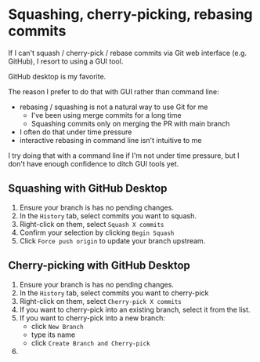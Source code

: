 # Squashing, cherry-picking, rebasing commits

If I can't squash  / cherry-pick / rebase commits via Git web interface (e.g. GitHub), I resort to using a GUI tool.

GitHub desktop is my favorite.

The reason I prefer to do that with GUI rather than command line:

- rebasing / squashing is not a natural way to use Git for me
  - I've been using merge commits for a long time
  - Squashing commits only on merging the PR with main branch
- I often do that under time pressure
- interactive rebasing in command line isn't intuitive to me

I try doing that with a command line if I'm not under time pressure, but I don't have enough confidence to ditch GUI tools yet.

## Squashing with GitHub Desktop

1. Ensure your branch is has no pending changes.
2. In the `History` tab, select commits you want to squash.
3. Right-click on them, select `Squash X commits`
4. Confirm your selection by clicking `Begin Squash`
5. Click `Force push origin` to update your branch upstream.

## Cherry-picking with GitHub Desktop

1. Ensure your branch is has no pending changes.
2. In the `History` tab, select commits you want to cherry-pick
3. Right-click on them, select `Cherry-pick X commits`
4. If you want to cherry-pick into an existing branch, select it from the list.
5. If you want to cherry-pick into a new branch:
    - click `New Branch`
    - type its name
    - click `Create Branch and Cherry-pick`
6. 